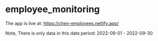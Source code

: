 # employee_monitoring

The app is live at: https://chen-employees.netlify.app/

Note, There is only data in this date period: 2022-09-01 - 2022-09-30
